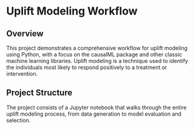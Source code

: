 # Uplift Modeling Workflow

## Overview
This project demonstrates a comprehensive workflow for uplift modeling using Python, with a focus on the causalML package and other classic machine learning libraries. Uplift modeling is a technique used to identify the individuals most likely to respond positively to a treatment or intervention.

## Project Structure
The project consists of a Jupyter notebook that walks through the entire uplift modeling process, from data generation to model evaluation and selection.
